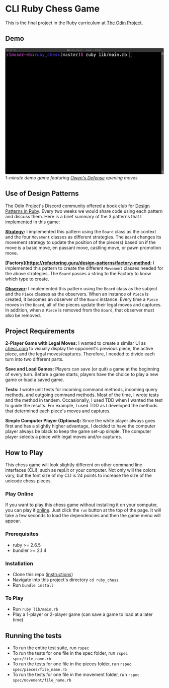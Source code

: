 # CLI Ruby Chess Game

This is the final project in the Ruby curriculum at [The Odin Project](https://www.theodinproject.com/courses/ruby-programming/lessons/ruby-final-project?ref=lnav).

## Demo
<img src="demo/chess_demo.gif" alt="short chess game" width=auto height="400px"/><br>
*1-minute demo game featuring [Owen's Defense](https://en.wikipedia.org/wiki/Owen%27s_Defence) opening moves*

## Use of Design Patterns
The Odin Project's Discord community offered a book club for [Design Patterns in Ruby](https://www.amazon.com/Design-Patterns-Ruby-Russ-Olsen/dp/0321490452). Every two weeks we would share code using each pattern and discuss them. Here is a brief summary of the 3 patterns that I implemented in this game:

**[Strategy](https://refactoring.guru/design-patterns/strategy):** 
I implemented this pattern using the `Board` class as the context and the four `Movement` classes as different strategies. The `Board` changes its movement strategy to update the position of the piece(s) based on if the move is a basic move, en passant move, castling move, or pawn promotion move. 

**[Factory](https://refactoring.guru/design-patterns/factory-method:** 
I implemented this pattern to create the different `Movement` classes needed for the above strategies. The `Board` passes a string to the Factory to know which type to create.

**[Observer](https://refactoring.guru/design-patterns/observer):** 
I implemented this pattern using the `Board` class as the subject and the `Piece` classes as the observers. When an instance of `Piece` is created, it becomes an observer of the `Board` instance. Every time a `Piece` moves in the `Board`, all of the pieces update their legal moves and captures. In addition, when a `Piece` is removed from the `Board`, that observer must also be removed.

## Project Requirements
**2-Player Game with Legal Moves:** 
I wanted to create a similar UI as [chess.com](chess.com) to visually display the opponent's previous piece, the active piece, and the legal moves/captures. Therefore, I needed to divide each turn into two different parts.

**Save and Load Games:** 
Players can save (or quit) a game at the beginning of every turn. Before a game starts, players have the choice to play a new game or load a saved game.

**Tests:** 
I wrote unit tests for incoming command methods, incoming query methods, and outgoing command methods. Most of the time, I wrote tests and the method in tandem. Occasionally, I used TDD when I wanted the test to guide the results. For example, I used TDD as I developed the methods that determined each piece's moves and captures.

**Simple Computer Player (Optional):** 
Since the white player always goes first and has a slightly higher advantage, I decided to have the computer player always be black to keep the game set-up simple. The computer player selects a piece with legal moves and/or captures.

## How to Play
This chess game will look slightly different on other command line interfaces (CLI), such as repl.it or your computer. Not only will the colors vary, but the font size of my CLI is 24 points to increase the size of the unicode chess pieces.

### Play Online
If you want to play this chess game without installing it on your computer, you can play it [online](https://repl.it/@rlmoser/rubychess#README.md). Just click the `run` button at the top of the page. It will take a few seconds to load the dependencies and then the game menu will appear.

### Prerequisites
- ruby >= 2.6.5
- bundler >= 2.1.4

### Installation
- Clone this repo ([instructions](https://docs.github.com/en/free-pro-team@latest/github/creating-cloning-and-archiving-repositories/cloning-a-repository))
- Navigate into this project's directory `cd ruby_chess`
- Run `bundle install`

### To Play
- Run `ruby lib/main.rb` 
- Play a 1-player or 2-player game (can save a game to load at a later time)

## Running the tests
- To run the entire test suite, run `rspec`
- To run the tests for one file in the spec folder, run `rspec spec/file_name.rb` 
- To run the tests for one file in the pieces folder, run `rspec spec/pieces/file_name.rb` 
- To run the tests for one file in the movement folder, run `rspec spec/movement/file_name.rb` 
